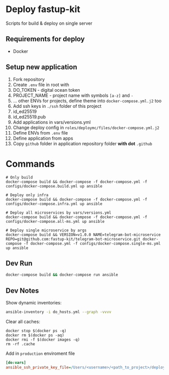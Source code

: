 # Deploy fastup-kit

Scripts for build & deploy on single server

## Requirements for deploy
* Docker

## Setup new application
1. Fork repository
2. Create `.env` file in root with
  1. DO_TOKEN - digital ocean token
  2. PROJECT_NAME - project name with symbols `[a-z]` and `-`
  3. ... other ENVs for projects, define theme into `docker-compose.yml.j2` too
3. Add ssh keys in `./ssh` folder of this project
  1. id_ed25519
  2. id_ed25519.pub
4. Add applications in vars/versions.yml
5. Change deploy config in `roles/deploymc/files/docker-compose.yml.j2`
  1. Define ENVs from `.env` file
  2. Define application from apps
6. Copy `github` folder in application repository folder **with dot** `.github`

# Commands
```
# Only build
docker-compose build && docker-compose -f docker-compose.yml -f configs/docker-compose.build.yml up ansible

# Deploy only infra
docker-compose build && docker-compose -f docker-compose.yml -f configs/docker-compose.infra.yml up ansible

# Deploy all microservices by vars/versions.yml
docker-compose build && docker-compose -f docker-compose.yml -f configs/docker-compose.all-ms.yml up ansible

# Deploy single microservice by args
docker-compose build && VERSION=v1.0.0 NAME=telegram-bot-microservice REPO=git@github.com:fastup-kit/telegram-bot-microservice.git docker-compose -f docker-compose.yml -f configs/docker-compose.single-ms.yml up ansible
```

## Dev Run
```sh
docker-compose build && docker-compose run ansible
```

## Dev Notes
Show dynamic inventories:
```sh
ansible-inventory -i do_hosts.yml --graph -vvvv
```

Clear all caches:
```
docker stop $(docker ps -q)
docker rm $(docker ps -aq)
docker rmi -f $(docker images -q)
rm -rf .cache
```

Add in `production` enviroment file
```ini
[do:vars]
ansible_ssh_private_key_file=/Users/<username>/<path_to_project>/deploy/ssh/id_ed25519
```
